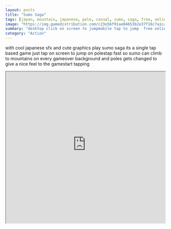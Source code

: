 ```yaml
---
layout: posts
title: "Sumo Saga"
tags: [japan, mountain, japanese, pole, casual, sumo, saga, free, online, games, oyna, game, free, games, play, play, games]
image: "https://img.gamedistribution.com/c23e56f91ae04653b2e37f16c7a1cad0-512x384.jpeg"
summary: "desktop click on screen to jumpmobile tap to jump  free online games oyna game free games play play games"
category: "Action"
---
```


with cool japanese sfx and cute graphics play sumo saga its a single tap based game just tap on screen to jump on polestap fast so sumo can climb to mountains on every gameover background and poles gets changed to give a nice feel to the gamestart tapping

<iframe width="100%" height="480px;" src="https://html5.gamedistribution.com/c23e56f91ae04653b2e37f16c7a1cad0/"></iframe>